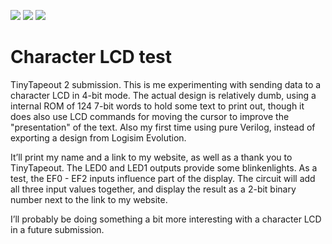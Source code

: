 ![](../../workflows/gds/badge.svg) ![](../../workflows/docs/badge.svg) ![](../../workflows/tests/badge.svg)

# Character LCD test

TinyTapeout 2 submission. This is me experimenting with sending data to a character LCD in 4-bit mode. The actual design is relatively dumb, using a internal ROM of 124 7-bit words to hold some text to print out, though it does also use LCD commands for moving the cursor to improve the "presentation" of the text.
Also my first time using pure Verilog, instead of exporting a design from Logisim Evolution.

It’ll print my name and a link to my website, as well as a thank you to TinyTapeout.
The LED0 and LED1 outputs provide some blinkenlights. As a test, the EF0 - EF2 inputs influence part of the display. The circuit will add all three input values together, and display the result as a 2-bit binary number next to the link to my website.

I’ll probably be doing something a bit more interesting with a character LCD in a future submission.
